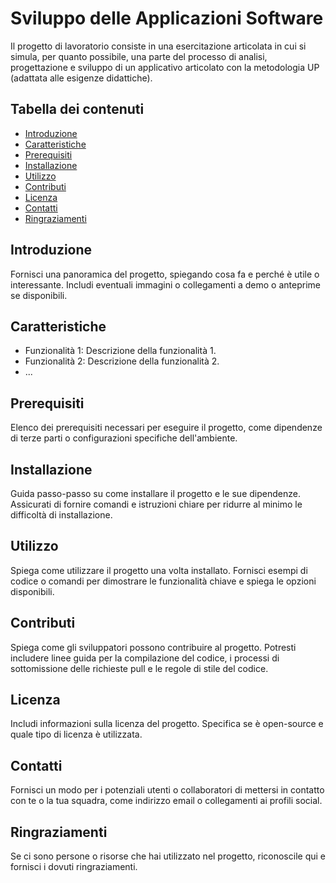 # Sviluppo delle Applicazioni Software

Il progetto di lavoratorio consiste in una esercitazione articolata in cui si simula, per quanto possibile, una parte del processo di analisi, progettazione e sviluppo di un applicativo articolato con la metodologia UP (adattata alle esigenze didattiche).

## Tabella dei contenuti

- [Introduzione](#introduzione)
- [Caratteristiche](#caratteristiche)
- [Prerequisiti](#prerequisiti)
- [Installazione](#installazione)
- [Utilizzo](#utilizzo)
- [Contributi](#contributi)
- [Licenza](#licenza)
- [Contatti](#contatti)
- [Ringraziamenti](#ringraziamenti)

## Introduzione

Fornisci una panoramica del progetto, spiegando cosa fa e perché è utile o interessante. Includi eventuali immagini o collegamenti a demo o anteprime se disponibili.

## Caratteristiche

- Funzionalità 1: Descrizione della funzionalità 1.
- Funzionalità 2: Descrizione della funzionalità 2.
- ...

## Prerequisiti

Elenco dei prerequisiti necessari per eseguire il progetto, come dipendenze di terze parti o configurazioni specifiche dell'ambiente.

## Installazione

Guida passo-passo su come installare il progetto e le sue dipendenze. Assicurati di fornire comandi e istruzioni chiare per ridurre al minimo le difficoltà di installazione.

## Utilizzo

Spiega come utilizzare il progetto una volta installato. Fornisci esempi di codice o comandi per dimostrare le funzionalità chiave e spiega le opzioni disponibili.

## Contributi

Spiega come gli sviluppatori possono contribuire al progetto. Potresti includere linee guida per la compilazione del codice, i processi di sottomissione delle richieste pull e le regole di stile del codice.

## Licenza

Includi informazioni sulla licenza del progetto. Specifica se è open-source e quale tipo di licenza è utilizzata.

## Contatti

Fornisci un modo per i potenziali utenti o collaboratori di mettersi in contatto con te o la tua squadra, come indirizzo email o collegamenti ai profili social.

## Ringraziamenti

Se ci sono persone o risorse che hai utilizzato nel progetto, riconoscile qui e fornisci i dovuti ringraziamenti.
